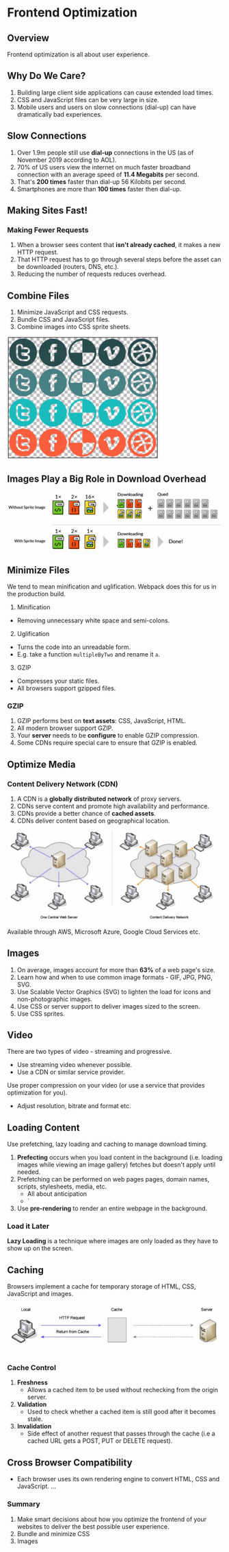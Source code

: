 # Frontend Optimization

## Overview

Frontend optimization is all about user experience.

## Why Do We Care?

1. Building large client side applications can cause extended load times.
2. CSS and JavaScript files can be very large in size.
3. Mobile users and users on slow connections (dial-up) can have dramatically bad experiences.

## Slow Connections

1. Over 1.9m people still use **dial-up** connections in the US (as of November 2019 according to AOL).
2. 70% of US users view the internet on much faster broadband connection with an average speed of **11.4 Megabits** per second.
3. That's **200 times** faster than dial-up 56 Kilobits per second.
4. Smartphones are more than **100 times** faster then dial-up.

## Making Sites Fast!

### Making Fewer Requests

1. When a browser sees content that **isn't already cached**, it makes a new HTTP request.
2. That HTTP request has to go through several steps before the asset can be downloaded  (routers, DNS, etc.).
3. Reducing the number of requests reduces overhead.

## Combine Files

1. Minimize JavaScript and CSS requests.
2. Bundle CSS and JavaScript files.
3. Combine images into CSS sprite sheets.

![](2021-05-25-01-26-02.png)

## Images Play a Big Role in Download Overhead

![](2021-05-25-01-38-36.png)

## Minimize Files

We tend to mean minification and uglification. Webpack does this for us in the production build.

1. Minification
  - Removing unnecessary white space and semi-colons.
2. Uglification
  - Turns the code into an unreadable form.
  - E.g. take a function `multipleByTwo` and rename it `a`.
3. GZIP
  - Compresses your static files.
  - All browsers support gzipped files.

### GZIP

1. GZIP performs best on **text assets**: CSS, JavaScript, HTML.
2. All modern browser support GZIP.
3. Your **server** needs to be **configure** to enable GZIP compression.
4. Some CDNs require special care to ensure that GZIP is enabled.

## Optimize Media

### Content Delivery Network (CDN)

1. A CDN is a **globally distributed network** of proxy servers.
2. CDNs serve content and promote high availability and performance.
3. CDNs provide a better chance of **cached assets**.
4. CDNs deliver content based on geographical location.

![](2021-05-25-01-52-12.png)

Available through AWS, Microsoft Azure, Google Cloud Services etc.

## Images

1. On average, images account for more than **63%** of a web page's size.
2. Learn how and when to use common image formats - GIF, JPG, PNG, SVG.
3. Use Scalable Vector Graphics (SVG) to lighten the load for icons and non-photographic images.
4. Use CSS or server support to deliver images sized to the screen.
5. Use CSS sprites.

## Video

There are two types of video - streaming and progressive.
  - Use streaming video whenever possible.
  - Use a CDN or similar service provider.

Use proper compression on your video (or use a service that provides optimization for you).
 - Adjust resolution, bitrate and format etc.

## Loading Content

Use prefetching, lazy loading and caching to manage download timing.

1. **Prefecting** occurs when you load content in the background (i.e. loading images while viewing an image gallery) fetches but doesn't apply until needed.
2. Prefetching can be performed on web pages pages, domain names, scripts, stylesheets, media, etc.
   - All about anticipation
   - `<link rel="prefetch" href="/img/big_image.jpg">
3. Use **pre-rendering** to render an entire webpage in the background.

### Load it Later

**Lazy Loading** is a technique where images are only loaded as they have to show up on the screen.

## Caching 

Browsers implement a cache for temporary storage of HTML, CSS, JavaScript and images.

![](2021-05-25-02-06-23.png)

### Cache Control

1. **Freshness**
   - Allows a cached item to be used without rechecking from the origin server.
2. **Validation**
   - Used to check whether a cached item is still good after it becomes stale.
3. **Invalidation**
   - Side effect of another request that passes through the cache (i.e a cached URL gets a POST, PUT or DELETE request).

## Cross Browser Compatibility

- Each browser uses its own rendering engine to convert HTML, CSS and JavaScript.
...

### Summary

1. Make smart decisions about how you optimize the frontend of your websites to deliver the best possible user experience.
2. Bundle and minimize CSS
3. Images
